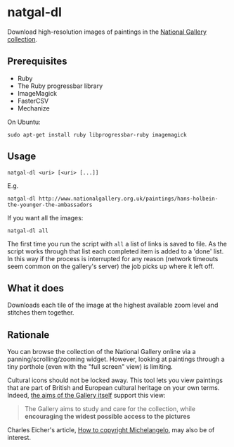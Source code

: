 natgal-dl
=========

Download high-resolution images of paintings in the [National Gallery collection](http://www.nationalgallery.org.uk/artists/).

Prerequisites
-------------

* Ruby
* The Ruby progressbar library
* ImageMagick
* FasterCSV
* Mechanize

On Ubuntu:

    sudo apt-get install ruby libprogressbar-ruby imagemagick

Usage
-----

    natgal-dl <uri> [<uri> [...]]

E.g.

    natgal-dl http://www.nationalgallery.org.uk/paintings/hans-holbein-the-younger-the-ambassadors

If you want all the images:

    natgal-dl all
    
The first time you run the script with `all` a list of links is saved to file. As the script works through that list each completed item is added to a 'done' list. In this way if the process is interrupted for any reason (network timeouts seem common on the gallery's server) the job picks up where it left off.

What it does
------------

Downloads each tile of the image at the highest available zoom level and stitches them together.

Rationale
---------

You can browse the collection of the National Gallery online via a panning/scrolling/zooming widget. However, looking at paintings through a tiny porthole (even with the "full screen" view) is limiting.

Cultural icons should not be locked away. This tool lets you view paintings that are part of British and European cultural heritage on your own terms. Indeed, [the aims of the Gallery itself](http://nationalgallery.org.uk/about-us/) support this view:

> The Gallery aims to study and care for the collection, while **encouraging the widest possible access to the pictures**

Charles Eicher's article, [How to copyright Michelangelo](http://www.theregister.co.uk/2007/12/27/how_to_copyright_michelangelo/), may also be of interest.
